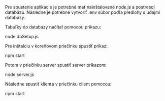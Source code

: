 Pre spustenie aplikácie je potrebné mať nainštalované node.js a postresql databázu.
Následne je potrebné vytvoriť .env súbor podľa predlohy s údajmi databázy.

Tabuľky do databázy načítať pomocou príkazu:

node dbSetup.js

Pre inštalciu v koreňovom priečinku spustiť príkaz:

npm start

Potom v priečinku server spustiť server príkazom:

node server.js

Následne spustiť klienta v priečinku client pomocou:

npm start
